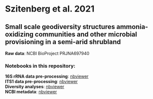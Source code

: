 # Szitenberg et al. 2021
## Small scale geodiversity structures ammonia-oxidizing communities and other microbial provisioning in a semi-arid shrubland

**Raw data**: NCBI BioProject PRJNA697940

### Notebooks in this repository:
**16S rRNA data pre-processing**: [nbviewer](https://nbviewer.jupyter.org/github/DSASC/Szitenberg2021_geodiversity/blob/master/PreProcess16sData.ipynb)  
**ITS1 data pre-processing**: [nbviewer](https://nbviewer.jupyter.org/github/DSASC/Szitenberg2021_geodiversity/blob/master/PreProcessITS1Data.ipynb)  
**Diversity analyses**: [nbviewer](https://nbviewer.jupyter.org/github/DSASC/Szitenberg2021_geodiversity/blob/master/Diversity.ipynb)  
**NCBI metadata**: [nbviewer](https://nbviewer.jupyter.org/github/DSASC/Szitenberg2021_geodiversity/blob/master/BioSample_and_SRA.ipynb)  


